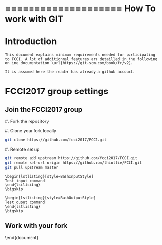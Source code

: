 ====================
How To work with GIT
====================


Introduction
============

	This document explains minimum requirements needed for participating to FCCI. A lot of additionnal features are detailled in the following on ine documentation \url{https://git-scm.com/book/fr/v2}.

	It is assumed here the reader has already a github account.

FCCI2017 group settings
=======================

Join the FCCI2017 group
-----------------------

#. Fork the repository

#. Clone your fork locally

```bash
git clone https://github.com/fcci2017/FCCI.git
```

#. Remote set up
```bash
git remote add upstream https://github.com/fcci2017/FCCI.git
git remote set-url origin https://github.com/thiollie/FCCI.git
git pull upstream master
```

	\begin{lstlisting}[style=BashInputStyle]
	Test input command
	\end{lstlisting}
	\bigskip

	\begin{lstlisting}[style=BashOutputStyle]
	Test ouput command
	\end{lstlisting}
	\bigskip

Work with your fork
-------------------



\end{document}
